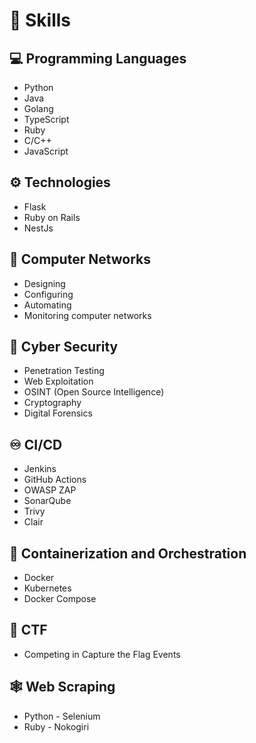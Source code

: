 # 🧠 Skills

## 💻 Programming Languages
- Python
- Java
- Golang
- TypeScript
- Ruby
- C/C++
- JavaScript

## ⚙️ Technologies
- Flask
- Ruby on Rails
- NestJs

## 🛜 Computer Networks
- Designing
- Configuring
- Automating
- Monitoring computer networks

## 🔐 Cyber Security
- Penetration Testing
- Web Exploitation
- OSINT (Open Source Intelligence)
- Cryptography
- Digital Forensics

## ♾️ CI/CD
- Jenkins
- GitHub Actions
- OWASP ZAP
- SonarQube
- Trivy
- Clair

## 🐋 Containerization and Orchestration
- Docker
- Kubernetes
- Docker Compose

## 🚩 CTF
- Competing in Capture the Flag Events

## 🕸️ Web Scraping
- Python - Selenium
- Ruby - Nokogiri
